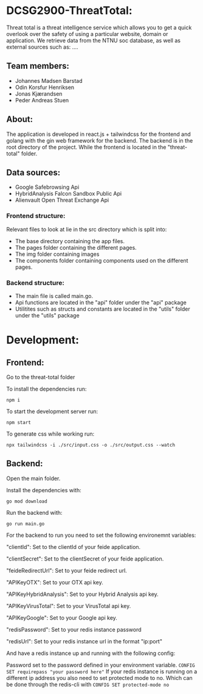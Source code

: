 # DCSG2900-ThreatTotal:

Threat total is a threat intelligence service which allows you to get a quick overlook over the safety of using a particular website, 
domain or application. 
We retrieve data from the NTNU soc database, as well as external sources such as: .... 

## Team members:

* Johannes Madsen Barstad
* Odin Korsfur Henriksen
* Jonas Kjærandsen
* Peder Andreas Stuen

## About:

The application is developed in react.js + tailwindcss for the frontend and golang with the gin web framework for the backend.
The backend is in the root directory of the project.
While the frontend is located in the "threat-total" folder.

## Data sources:
- Google Safebrowsing Api
- HybridAnalysis Falcon Sandbox Public Api
- Alienvault Open Threat Exchange Api


### Frontend structure:
Relevant files to look at lie in the src directory which is split into:
- The base directory containing the app files.
- The pages folder containing the different pages.
- The img folder containing images
- The components folder containing components used on the different pages.

### Backend structure:
- The main file is called main.go.
- Api functions are located in the "api" folder under the "api" package
- Utilitites such as structs and constants are located in the "utils" folder under the "utils" package


# Development:

## Frontend:

Go to the threat-total folder

To install the dependencies run:

`npm i`

To start the development server run:

`npm start`

To generate css while working run:

`npx tailwindcss -i ./src/input.css -o ./src/output.css --watch`

## Backend:

Open the main folder.

Install the dependencies with:

`go mod download`

Run the backend with:

`go run main.go`

For the backend to run you need to set the following environemnt variables:

"clientId": Set to the clientId of your feide application.

"clientSecret": Set to the clientSecret of your feide application.

"feideRedirectUrl": Set to your feide redirect url.

"APIKeyOTX": Set to your OTX api key.

"APIKeyHybridAnalysis": Set to your Hybrid Analysis api key.

"APIKeyVirusTotal": Set to your VirusTotal api key.

"APIKeyGoogle": Set to your Google api key.

"redisPassword": Set to your redis instance password

"redisUrl": Set to your redis instance url in the format "ip:port"


And have a redis instance up and running with the following config:

Password set to the password defined in your environment variable.
`CONFIG SET requirepass "your password here"`
If your redis instance is running on a different ip address you also need to set
protected mode to no.
Which can be done through the redis-cli with `CONFIG SET protected-mode no`
